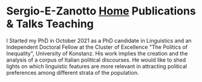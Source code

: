 # Sergio-E-Zanotto                                                                   [Home](Sergio-E-Zanotto.github.io)        Publications & Talks       Teaching


I Started my PhD in October 2021 as a PhD candidate in Linguistics and an Independent Doctoral Fellow at the Cluster of Excellence "The Politics of Inequality", University of Konstanz. His work implies the creation and the analysis of a corpus of Italian political discourses. He would like to shed lights on which linguistic features are more relevant in attracting political preferences among different strata of the population. 
